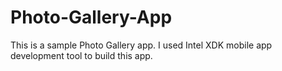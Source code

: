 Photo-Gallery-App
=================

This is a sample Photo Gallery app. I used Intel XDK mobile app development tool to build this app.
